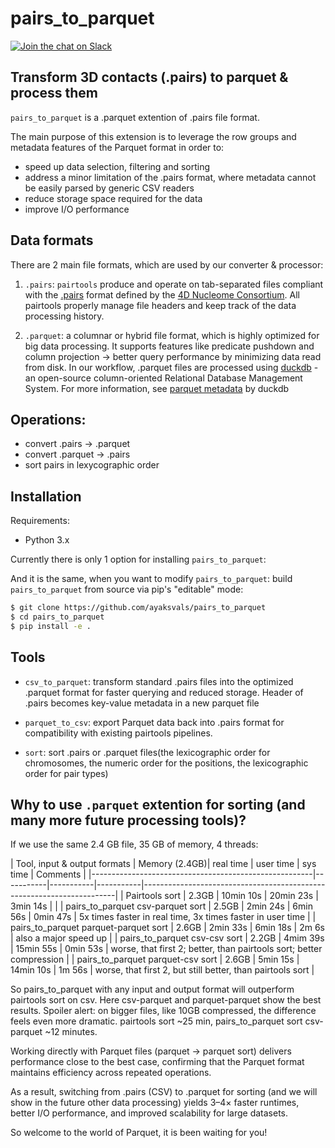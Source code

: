 # pairs_to_parquet
[![Join the chat on Slack](https://img.shields.io/badge/chat-slack-%233F0F3F?logo=slack)](https://bit.ly/2UaOpAe)


## Transform 3D contacts (.pairs) to parquet & process them

`pairs_to_parquet` is a .parquet extention of .pairs file format.

The main purpose of this extension is to leverage the row groups and metadata features of the Parquet format in order to:

- speed up data selection, filtering and sorting
- address a minor limitation of the .pairs format, where metadata cannot be easily parsed by generic CSV readers
- reduce storage space required for the data 
- improve I/O performance



## Data formats

There are 2 main file formats, which are used by our converter & processor: 

1. `.pairs`: 
`pairtools` produce and operate on tab-separated files compliant with the [.pairs](https://github.com/4dn-dcic/pairix/blob/master/pairs_format_specification.md) format defined by the [4D Nucleome Consortium](https://www.4dnucleome.org/). All pairtools properly manage file headers and keep track of the data processing history.

2. `.parquet`: 
a columnar or hybrid file format, which is highly optimized for big data processing. It supports features like predicate pushdown and column projection -> better query performance by minimizing data read from disk.
In our workflow, .parquet files are processed using [duckdb](https://duckdb.org/docs/stable/data/parquet/overview) - an open-source column-oriented Relational Database Management System. 
For more information, see [parquet metadata](https://duckdb.org/docs/stable/data/parquet/metadata) by duckdb

## Operations: 
- convert .pairs -> .parquet
- convert .parquet -> .pairs
- sort pairs in lexycographic order

## Installation

Requirements:
- Python 3.x

Currently there is only 1 option for installing `pairs_to_parquet`:

And it is the same, when you want to modify `pairs_to_parquet`: build `pairs_to_parquet` from source via pip's "editable" mode:

```sh
$ git clone https://github.com/ayaksvals/pairs_to_parquet
$ cd pairs_to_parquet
$ pip install -e .
```

## Tools

- `csv_to_parquet`: transform standard .pairs files into the optimized .parquet format for faster querying and reduced storage. Header of .pairs becomes key-value metadata in a new parquet file

- `parquet_to_csv`: export Parquet data back into .pairs format for compatibility with existing pairtools pipelines.

- `sort`: sort .pairs or .parquet files(the lexicographic order for chromosomes, the numeric order for the positions, the lexicographic order for pair types)


## Why to use `.parquet` extention for sorting (and many more future processing tools)?
If we use the same 2.4 GB file, 35 GB of memory, 4 threads:


| Tool, input & output formats          | Memory (2.4GB)| real time | user time | sys time  |                              Comments                                 |
|-------------------------------------------------------|-----------|-----------|-----------|-----------------------------------------------------------------------|
| Pairtools sort                        |     2.3GB     | 10min 10s | 20min 23s | 3min 14s  |                                                                       |
| pairs_to_parquet csv-parquet sort     |     2.5GB     | 2min  24s | 6min  56s | 0min 47s  | 5x times faster in real time, 3x times faster in user time            |
| pairs_to_parquet parquet-parquet sort |     2.6GB     | 2min  33s | 6min  18s | 2m   6s   | also a major speed up                                                 |
| pairs_to_parquet csv-csv sort         |     2.2GB     | 4mim  39s | 15min 55s | 0min 53s  | worse, that first 2; better, than pairtools sort; better compression  |
| pairs_to_parquet parquet-csv sort     |     2.6GB     | 5min  15s | 14min 10s | 1m   56s  | worse, that first 2, but still better, than pairtools sort            |


So pairs_to_parquet with any input and output format will outperform pairtools sort on csv. Here csv-parquet and parquet-parquet show the best results. 
Spoiler alert: on bigger files, like 10GB compressed, the difference feels even more dramatic. pairtools sort ~25 min, pairs_to_parquet sort csv-parquet ~12 minutes. 

Working directly with Parquet files (parquet → parquet sort) delivers performance close to the best case, confirming that the Parquet format maintains efficiency across repeated operations.

As a result, switching from .pairs (CSV) to .parquet for sorting (and we will show in the future other data processing) yields 3–4× faster runtimes, better I/O performance, and improved scalability for large datasets.

So welcome to the world of Parquet, it is been waiting for you! 